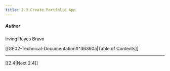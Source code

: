 ```yaml
---
title: 2.3 Create Portfolio App
---
```

##### Author
Irving Reyes Bravo

[[GE02-Technical-Documentation#^36360a|Table of Contents]]

***
[[2.4|Next 2.4]]